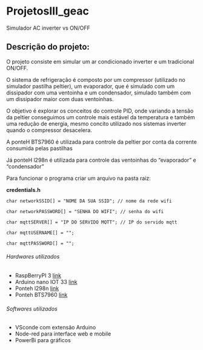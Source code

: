 # ProjetosIII_geac
Simulador AC inverter vs ON/OFF

## Descrição do projeto:

O projeto consiste em simular um ar condicionado inverter e um tradicional ON/OFF.

O sistema de refrigeração é composto por um compressor (utilizado no simulador pastilha peltier), um evaporador, que é simulado com um dissipador com uma ventoinha e um condensador, simulado também com um dissipador maior com duas ventoinhas.

O objetivo é explorar os conceitos do controle PID, onde variando a tensão da peltier conseguimos um controle mais estável da temperatura e também uma redução de energia, mesmo concito utilizado nos sistemas inverter quando o compressor desacelera.

A ponteH BTS7960 é utilizada para controle da peltier por conta da corrente consumida pelas pastilhas

Já  ponteH l298n é utilizada para controle das ventoinhas do “evaporador” e “condensador”



Para funcionar o programa criar um arquivo na pasta raiz:


**credentials.h**

```
char networkSSID[] = "NOME DA SUA SSID"; // nome da rede wifi

char networkPASSWORD[] = "SENHA DO WIFI"; // senha do wifi

char mqttSERVER[] = "IP DO SERVIDO MQTT"; // IP do servido mqtt

char mqttUSERNAME[] = "";

char mqttPASSWORD[] = "";
```

###### Hardwares utilizados

- RaspBerryPI 3 [link](https://www.raspberrypi.org/products/raspberry-pi-3-model-b/0)
- Arduino nano IOT 33 [link](https://store.arduino.cc/usa/nano-33-iot)
- Ponteh l298n [link](https://www.baudaeletronica.com.br/driver-motor-ponte-h-l298n.html)
- Ponteh BTS7960 [link](https://produto.mercadolivre.com.br/MLB-1165220526-modulo-driver-ponte-h-43a-bts7960-ibt2-bts7960b-arduino-_JM?quantity=1)

###### Softwares utilizados

- VSconde com extensão Arduino
- Node-red para interface web e mobile
- PowerBi para gráficos


